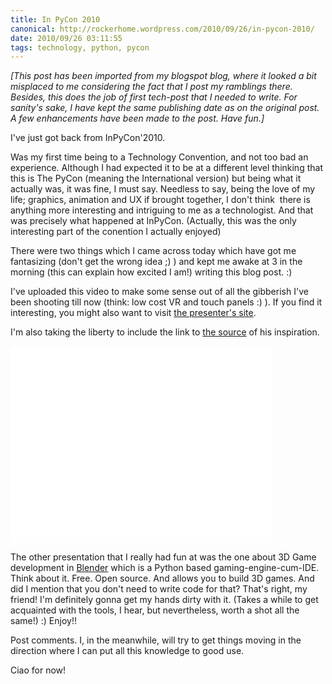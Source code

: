 ```yaml
---
title: In PyCon 2010
canonical: http://rockerhome.wordpress.com/2010/09/26/in-pycon-2010/
date: 2010/09/26 03:11:55
tags: technology, python, pycon
---
```

_[This post has been imported from my blogspot blog, where it looked a bit misplaced to me considering the fact that I post my ramblings there. Besides, this does the job of first tech-post that I needed to write. For sanity's sake, I have kept the same publishing date as on the original post. A few enhancements have been made to the post. Have fun.]_ 

I've just got back from InPyCon'2010.<span class="more"></span> 

Was my first time being to a Technology Convention, and not too bad an experience. Although I had expected it to be at a different level thinking that this is The PyCon (meaning the International version) but being what it actually was, it was fine, I must say. Needless to say, being the love of my life; graphics, animation and UX if brought together, I don't think  there is anything more interesting and intriguing to me as a technologist. And that was precisely what happened at InPyCon. (Actually, this was the only interesting part of the conention I actually enjoyed) 

There were two things which I came across today which have got me fantasizing (don't get the wrong idea ;) ) and kept me awake at 3 in the morning (this can explain how excited I am!) writing this blog post. :) 

I've uploaded this video to make some sense out of all the gibberish I've been shooting till now (think: low cost VR and touch panels :) ). If you find it interesting, you might also want to visit [the presenter's site](http://asimmittal.net/). 

I'm also taking the liberty to include the link to [the source](http://www.johnnylee.net/) of his inspiration.

<div class="video-box">
    <iframe width="420" height="315" src="//www.youtube.com/embed/hmISFEQctuQ" frameborder="0" allowfullscreen></iframe>
</div>

The other presentation that I really had fun at was the one about 3D Game development in [Blender](http://www.blender.org/) which is a Python based gaming-engine-cum-IDE. Think about it. Free. Open source. And allows you to build 3D games. And did I mention that you don't need to write code for that? That's right, my friend! I'm definitely gonna get my hands dirty with it. (Takes a while to get acquainted with the tools, I hear, but nevertheless, worth a shot all the same!) :) Enjoy!! 

Post comments. I, in the meanwhile, will try to get things moving in the direction where I can put all this knowledge to good use.

Ciao for now!